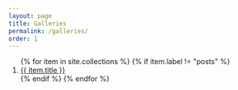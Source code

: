 ```yaml
---
layout: page
title: Galleries
permalink: /galleries/
order: 1
---
```


<ol>
{% for item in site.collections %}
  {% if item.label != "posts" %}
    <li><a href="/galleries/{{ item.label }}">{{ item.title }}</a></li>
  {% endif %}
{% endfor %}
</ol>
